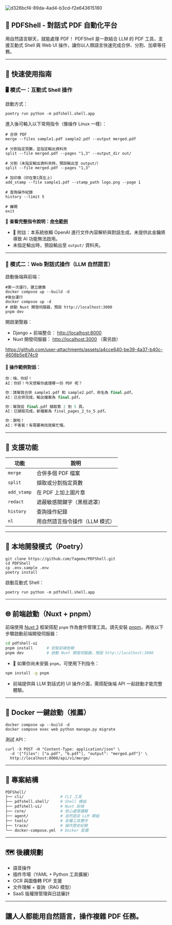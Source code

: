 ![d326bcf4-89da-4ad4-b3cd-f2e643615180](https://github.com/user-attachments/assets/07b50125-b1ea-4bd7-b5dc-37ec22e9ec5d)

## 📄 PDFShell - 對話式 PDF 自動化平台

用自然語言聊天，就能處理 PDF！ PDFShell 是一款結合 LLM 的 PDF 工具，支援互動式 Shell 與 Web UI 操作，讓你以人類語言快速完成合併、分割、加章等任務。

___

## 🚀 快速使用指南

### 🖥️ 模式一：互動式 Shell 操作

啟動方式：

```shell
poetry run python -m pdfshell.shell.app
```

進入後可輸入以下常用指令（像操作 Linux 一樣）：

```shell
# 合併 PDF
merge --files sample1.pdf sample2.pdf --output merged.pdf

# 分割指定頁數，並指定輸出資料夾
split --file merged.pdf --pages "1,3" --output_dir out/

# 分割（未指定輸出資料夾時，預設輸出至 output/）
split --file merged.pdf --pages "1,3"

# 加印章（印在第1頁左上）
add_stamp --file sample1.pdf --stamp_path logo.png --page 1

# 查詢操作紀錄
history --limit 5

# 離開
exit
```

📘 **查看完整指令說明：[命令範例](https://github.com/fagemx/PDFShell/blob/main/COMMAND_REFERENCE.md)** 
- 📎 附註：本系統依賴 OpenAI 進行文件內容解析與對話生成，未提供此金鑰將導致 AI 功能無法啟用。
- 未指定輸出時，預設輸出至 `output/` 資料夾。

___

### 💬 模式二：Web 對話式操作（LLM 自然語言）

啟動後端與前端：

```shell
#第一次運行，建立鏡像
docker compose up --build -d
#後台運行
docker compose up -d
# 啟動 Nuxt 開發伺服器，預設 http://localhost:3000
pnpm dev          
```

開啟瀏覽器：

-   Django + 前端整合： [http://localhost:8000](http://localhost:8000/)
-   Nuxt 開發伺服器： [http://localhost:3000](http://localhost:3000/) （需另啟）
  


https://github.com/user-attachments/assets/a4cce640-be39-4a37-b40c-4608b5e874c9



#### 🧪 操作範例對話：

```cpp
你：嗨，你好！
AI：你好！今天想幫你處理哪一份 PDF 呢？

你：請幫我合併 sample1.pdf 和 sample2.pdf，命名為 final.pdf。
AI：已合併完成，輸出檔案為 final.pdf。

你：幫我從 final.pdf 擷取第 2 到 5 頁。
AI：已擷取完成，新檔案為 final_pages_2_to_5.pdf。

你：謝啦！
AI：不客氣！有需要再找我幫忙喔。
```

___

## 🧩 支援功能

|    功能     |        說明         |
|-----------|-------------------|
|   `merge`   |    合併多個 PDF 檔案    |
|   `split`   |     擷取或分割指定頁數     |
| `add_stamp` |   在 PDF 上加上圖片章    |
|  `redact`   |   遮蔽敏感關鍵字（黑框遮罩）   |
|  `history`  |      查詢操作紀錄       |
|    `nl`     | 用自然語言指令操作（LLM 模式） |

___

## 🧪 本地開發模式（Poetry）

```shell
git clone https://github.com/fagemx/PDFShell.git
cd PDFShell
cp .env.sample .env
poetry install
```

啟動互動式 Shell：

```shell
poetry run python -m pdfshell.shell.app
```

___

## 🌐 前端啟動（Nuxt + pnpm）

前端使用 [Nuxt 3](https://nuxt.com) 框架搭配 `pnpm` 作為套件管理工具。請先安裝 [pnpm](https://pnpm.io/installation)，再依以下步驟啟動前端開發伺服器：

```bash
cd pdfshell-ui
pnpm install      # 安裝前端依賴
pnpm dev          # 啟動 Nuxt 開發伺服器，預設 http://localhost:3000
```

* 📎 如果你尚未安裝 `pnpm`，可使用下列指令：

```bash
npm install -g pnpm
```

* 前端提供與 LLM 對話式的 UI 操作介面，需搭配後端 API 一起啟動才能完整體驗。

___

## 🐳 Docker 一鍵啟動（推薦）

```shell
docker compose up --build -d
docker compose exec web python manage.py migrate
```

測試 API：

```shell
curl -X POST -H "Content-Type: application/json" \
  -d '{"files": ["a.pdf", "b.pdf"], "output": "merged.pdf"}' \
  http://localhost:8000/api/v1/merge/
```

___

## 📁 專案結構

```bash
PDFShell/
├── cli/                # CLI 工具
├── pdfshell.shell/     # Shell 模組
├── pdfshell-ui/        # Nuxt 前端
├── core/               # 核心處理邏輯
├── agent/              # 自然語言 LLM 模組
├── tools/              # 各種工具實作
├── trace/              # 操作歷史紀錄
└── docker-compose.yml  # Docker 配置
```

___

## 🗺️ 後續規劃
-   語音操作
-   插件市場（YAML + Python 工具擴展）
-   OCR 與圖像轉 PDF 支援
-   文件理解 + 查詢（RAG 模型）
-   SaaS 版權限管理與日誌審計

___

##  **讓人人都能用自然語言，操作複雜 PDF 任務。**




